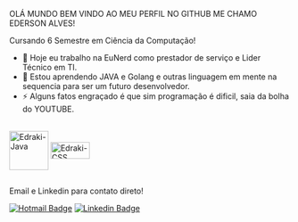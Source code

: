 OLÁ MUNDO BEM VINDO AO MEU PERFIL NO GITHUB ME CHAMO EDERSON ALVES! 

Cursando 6 Semestre em Ciência da Computação!

- 🔭 Hoje eu trabalho na EuNerd como prestador de serviço e Lider Técnico em TI.
- 🌱 Estou aprendendo JAVA e Golang e outras linguagem em mente na sequencia para ser um futuro desenvolvedor. 
- ⚡ Alguns fatos engraçado é que sim programação é dificil, saia da bolha do YOUTUBE.


<div style="display: inline_block"><br>
  <img align="center" alt="Edraki-Java" heigth="30" width=70" src="https://img.shields.io/badge/Java-ED8B00?style=for-the-badge&logo=java&logoColor=white">
  <img align="center" alt="Edraki-CSS" height="30" width="70" src="https://img.shields.io/badge/Go-00ADD8?style=for-the-badge&logo=go&logoColor=white">
 

  
  ##
  
 Email e Linkedin para contato direto! 
  <div> 

 [![Hotmail Badge](https://img.shields.io/badge/-Hotmail-0078D4?style=flat-square&logo=microsoft-outlook&logoColor=white&link=mailto:edersonalvesdasilva@hotmail.com)](mailto:edersonalvesdasilva@hotmail.com)
 [![Linkedin Badge](https://img.shields.io/badge/-LinkedIn-blue?style=flat-square&logo=Linkedin&logoColor=white&link=https://www.linkedin.com/in/ederson-alves-da-silva-507058223)](https://www.linkedin.com/in/ederson-alves-da-silva-507058223)
 
</div>



